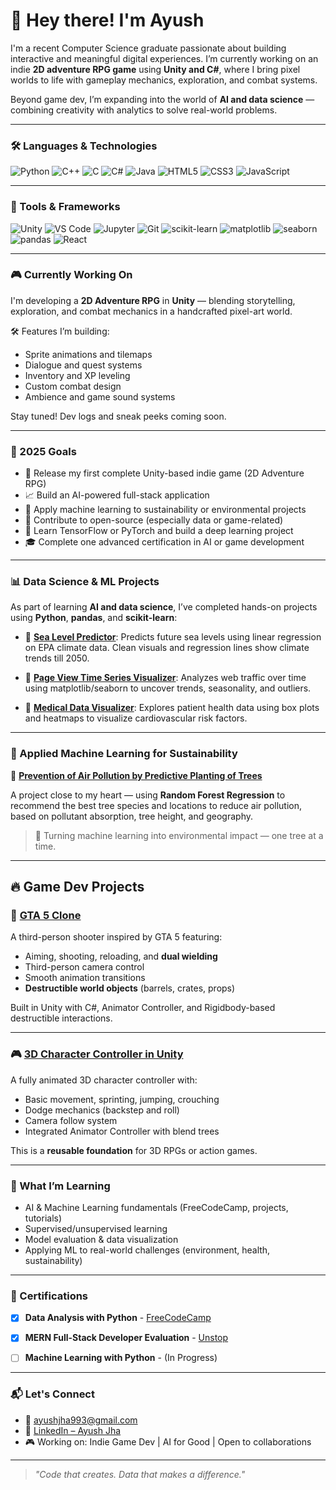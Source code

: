 # 👋 Hey there! I'm Ayush

I'm a recent Computer Science graduate passionate about building interactive and meaningful digital experiences. I’m currently working on an indie **2D adventure RPG game** using **Unity and C#**, where I bring pixel worlds to life with gameplay mechanics, exploration, and combat systems.

Beyond game dev, I’m expanding into the world of **AI and data science** — combining creativity with analytics to solve real-world problems.

---

### 🛠️ Languages & Technologies

![Python](https://img.shields.io/badge/-Python-3776AB?style=for-the-badge&logo=python&logoColor=white)
![C++](https://img.shields.io/badge/-C++-00599C?style=for-the-badge&logo=c%2b%2b&logoColor=white)
![C](https://img.shields.io/badge/-C-000000?style=for-the-badge&logo=c&logoColor=white)
![C#](https://img.shields.io/badge/-C%23-239120?style=for-the-badge&logo=c-sharp&logoColor=white)
![Java](https://img.shields.io/badge/-Java-007396?style=for-the-badge&logo=java&logoColor=white)
![HTML5](https://img.shields.io/badge/-HTML5-E34F26?style=for-the-badge&logo=html5&logoColor=white)
![CSS3](https://img.shields.io/badge/-CSS3-1572B6?style=for-the-badge&logo=css3&logoColor=white)
![JavaScript](https://img.shields.io/badge/-JavaScript-F7DF1E?style=for-the-badge&logo=javascript&logoColor=black)

---

### 🧰 Tools & Frameworks

![Unity](https://img.shields.io/badge/-Unity-000000?style=for-the-badge&logo=unity&logoColor=white)
![VS Code](https://img.shields.io/badge/-VS%20Code-007ACC?style=for-the-badge&logo=visual-studio-code&logoColor=white)
![Jupyter](https://img.shields.io/badge/-Jupyter-F37626?style=for-the-badge&logo=jupyter&logoColor=white)
![Git](https://img.shields.io/badge/-Git-F05032?style=for-the-badge&logo=git&logoColor=white)
![scikit-learn](https://img.shields.io/badge/-Scikit--Learn-F7931E?style=for-the-badge&logo=scikit-learn&logoColor=white)
![matplotlib](https://img.shields.io/badge/-Matplotlib-11557c?style=for-the-badge&logo=matplotlib&logoColor=white)
![seaborn](https://img.shields.io/badge/-Seaborn-4B8BBE?style=for-the-badge&logo=python&logoColor=white)
![pandas](https://img.shields.io/badge/-Pandas-150458?style=for-the-badge&logo=pandas&logoColor=white)
![React](https://img.shields.io/badge/-React.js-61DAFB?style=for-the-badge&logo=react&logoColor=black)


---


### 🎮 Currently Working On

I'm developing a **2D Adventure RPG** in **Unity** — blending storytelling, exploration, and combat mechanics in a handcrafted pixel-art world.

🛠️ Features I’m building:
- Sprite animations and tilemaps
- Dialogue and quest systems
- Inventory and XP leveling
- Custom combat design
- Ambience and game sound systems

Stay tuned! Dev logs and sneak peeks coming soon.

---

### 🎯 2025 Goals

- 🚀 Release my first complete Unity-based indie game (2D Adventure RPG)
- 📈 Build an AI-powered full-stack application
- 🌱 Apply machine learning to sustainability or environmental projects
- 🤝 Contribute to open-source (especially data or game-related)
- 🧠 Learn TensorFlow or PyTorch and build a deep learning project
- 🎓 Complete one advanced certification in AI or game development


---


### 📊 Data Science & ML Projects

As part of learning **AI and data science**, I’ve completed hands-on projects using **Python**, **pandas**, and **scikit-learn**:

- 🔹 [**Sea Level Predictor**](https://github.com/AyushJ30/Sea-Level-Predictor): Predicts future sea levels using linear regression on EPA climate data. Clean visuals and regression lines show climate trends till 2050.

- 🔹 [**Page View Time Series Visualizer**](https://github.com/AyushJ30/Page-View-Time-Series-Visualizer): Analyzes web traffic over time using matplotlib/seaborn to uncover trends, seasonality, and outliers.

- 🔹 [**Medical Data Visualizer**](https://github.com/AyushJ30/Medical-Data-Visualizer): Explores patient health data using box plots and heatmaps to visualize cardiovascular risk factors.

---

### 🌿 Applied Machine Learning for Sustainability

🧠 [**Prevention of Air Pollution by Predictive Planting of Trees**](https://github.com/AyushJ30/Prevention-of-Air-Polllution-by-Predictive-Planting-of-Trees)

A project close to my heart — using **Random Forest Regression** to recommend the best tree species and locations to reduce air pollution, based on pollutant absorption, tree height, and geography.

> 🌳 Turning machine learning into environmental impact — one tree at a time.

---

## 🔥 Game Dev Projects

### 🔫 [GTA 5 Clone](https://github.com/AyushJ30/GTA-5-Clone)

A third-person shooter inspired by GTA 5 featuring:
- Aiming, shooting, reloading, and **dual wielding**
- Third-person camera control
- Smooth animation transitions
- **Destructible world objects** (barrels, crates, props)

Built in Unity with C#, Animator Controller, and Rigidbody-based destructible interactions.

---

### 🎮 [3D Character Controller in Unity](https://github.com/AyushJ30/3D-Character-Controller-in-Unity)

A fully animated 3D character controller with:
- Basic movement, sprinting, jumping, crouching
- Dodge mechanics (backstep and roll)
- Camera follow system
- Integrated Animator Controller with blend trees

This is a **reusable foundation** for 3D RPGs or action games.

---

### 🤖 What I’m Learning

- AI & Machine Learning fundamentals (FreeCodeCamp, projects, tutorials)
- Supervised/unsupervised learning
- Model evaluation & data visualization
- Applying ML to real-world challenges (environment, health, sustainability)

---

### 📜 Certifications

- [x] **Data Analysis with Python** - [FreeCodeCamp](https://www.freecodecamp.org/certification/AyushJ30/data-analysis-with-python-v7)
- [x] **MERN Full-Stack Developer Evaluation** - [Unstop](https://unstop.com/certificate-preview/c3c12be5-cd1a-4c1c-980d-44c2b0f09ebd?utm_campaign=)
- [ ] **Machine Learning with Python** - (In Progress)


---


### 📬 Let's Connect

- 📧 ayushjha993@gmail.com  
- 🔗 [LinkedIn – Ayush Jha](www.linkedin.com/in/ayushj30)
- 🎮 Working on: Indie Game Dev | AI for Good | Open to collaborations

---

> _"Code that creates. Data that makes a difference."_  
